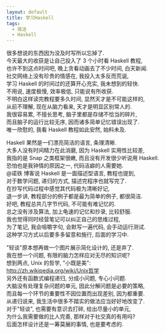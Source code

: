 ```yaml
---
layout: default
title: 学习Haskell
tags:
  - 简洁
  - Haskell
---
```

很多想说的东西因为没及时写所以忘掉了.  
今天最大的收获是让自己投入了 3 个小时看 Haskell 教程,  
也许不到这点时间吧, 晚上贪看动画去了不少时间, 白天新闻.  
社交网络上没有珍贵的情感在, 我投入太多反而荒诞,  
学习 Haskell 的时间过的还算开心充实, 我未想到的轻快.  
不用说, 速度极慢, 效率极低, 只能说有所收获.  
不明白这样读完教程要多久时间, 显然天才是不可能这样的,  
从前不理解, 现在从脑力看来, 天才是明显区别常人的.  
我很容易累, 不擅长思考, 脑子里都是存储不恰当的碎片,  
而且脑子的运行比较无序, 因而诸多简单记忆错误出现了.  
唯一欣慰的, 我看 Haskell 教程如此安然, 始料未及.  


Haskell 果然是一们漂亮简洁的语言, 条理清晰.  
大多人没有时间精力在此消磨, 因为 Haskell 实用性比较差,  
我指的是 Snap 之类框架很嫩, 而且没有开发很少听说用 Haskell.  
恐怕也是我钟情的原因之一, 代码洁癖的人需要她.  
@诺铁 博客说 Haskell 是一面描述型语言, 教程也提到,  
对于数学问题, 递归的方式, 描述完程序也就写完了.  
在抄写代码过程中感觉其代码极为清晰好记,  
退一步讲, 教程部分的例子都是最为简单的例子, 都很简洁.  
好吧, 教程总共几字节代码, 不可能有难记忆的.  
总之没有涉及算法, 加上龟速的记忆和抄录, 比较舒服.  
我也觉得同时经营笔记可以纠正自己的思维过程,  
为了笔记, 我会咀嚼字句, 会默写一遍代码, 会手动运行测试.  
这种学习方式以后要多多留意和施行, 后面的学习中.  


"轻谈"原本想再做一个图片展示简化设计的, 还是弃了.  
我在想一个问题, 有限的脑力怎样应对无尽的知识呢?  
想到两点, Unix 的哲学, "小既是美":  
http://zh.wikipedia.org/wiki/Unix哲学  
另外还有函数式编程递归, 分成小问题, 专心小问题.  
大脑没有处理复杂问题的单元, 因此分解问题是必要的策略,  
而且每一个环节的重要性不因位置而出现差别, 因为都重要.  
从递归说来, 我生活中很多不踏实的做法应当好好地改变了.  
对于"轻谈", 也需要有意识去打碎, 给出尽量小的单元,  
为什么我需要做的比人完善, 那样对于社交真的有用吗?  
后面怎样设计还是一筹莫展的事情, 也是要考虑的.  
